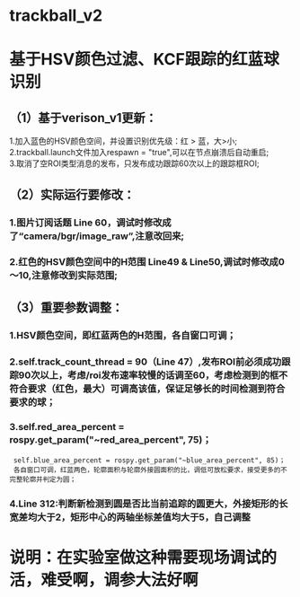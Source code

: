 # trackball_v2
# 基于HSV颜色过滤、KCF跟踪的红蓝球识别
## （1）基于verison_v1更新：  
1.加入蓝色的HSV颜色空间，并设置识别优先级：红 > 蓝，大>小;  
2.trackball.launch文件加入respawn = "true",可以在节点崩溃后自动重启;  
3.取消了空ROI类型消息的发布，只发布成功跟踪60次以上的跟踪框ROI;  
## （2）实际运行要修改：  
### 1.图片订阅话题 Line 60，调试时修改成了“camera/bgr/image_raw”,注意改回来;  
### 2.红色的HSV颜色空间中的H范围 Line49 & Line50,调试时修改成0～10,注意修改到实际范围;  
## （3）重要参数调整：  
### 1.HSV颜色空间，即红蓝两色的H范围，各自窗口可调；  
### 2.self.track_count_thread = 90（Line 47）,发布ROI前必须成功跟踪90次以上，考虑/roi发布速率较慢的话调至60，考虑检测到的框不符合要求（红色，最大）可调高该值，保证足够长的时间检测到符合要求的球；  
### 3.self.red_area_percent = rospy.get_param("~red_area_percent", 75)；  
     self.blue_area_percent = rospy.get_param("~blue_area_percent", 85)；  
     各自窗口可调，红蓝两色，轮廓面积与轮廓外接圆面积的比，调低可放松要求，接受更多的不完整轮廓并判定为圆；  
### 4.Line 312:判断新检测到圆是否比当前追踪的圆更大，外接矩形的长宽差均大于2，矩形中心的两轴坐标差值均大于5，自己调整  


# 说明：在实验室做这种需要现场调试的活，难受啊，调参大法好啊  
